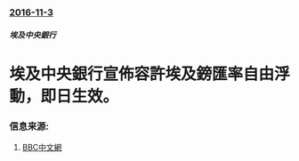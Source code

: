 ### [2016-11-3](/zh/news/2016/11/3/index.md)

##### 埃及中央銀行
# 埃及中央銀行宣佈容許埃及鎊匯率自由浮動，即日生效。 




### 信息来源:

1. [BBC中文網](http://www.bbc.com/zhongwen/simp/business/2016/11/161103_egypt_currency_float)
